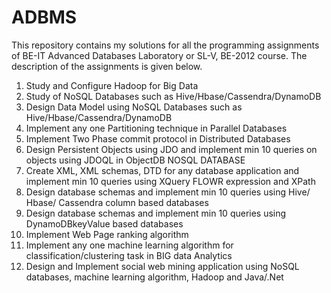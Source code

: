 # ADBMS

This repository contains my solutions for all the programming assignments of BE-IT Advanced Databases Laboratory or SL-V, BE-2012 course.
The description of the assignments is given below.

1.  Study and Configure Hadoop for Big Data
2.  Study of NoSQL Databases such as Hive/Hbase/Cassendra/DynamoDB
3.  Design Data Model using NoSQL Databases such as Hive/Hbase/Cassendra/DynamoDB
4.  Implement any one Partitioning technique in Parallel Databases
5.  Implement Two Phase commit protocol in Distributed Databases
6.  Design Persistent Objects using JDO and implement min 10 queries on objects using JDOQL in ObjectDB NOSQL DATABASE 
7.  Create XML, XML schemas, DTD for any database application and implement min 10 queries using XQuery FLOWR expression and XPath 
8.  Design database schemas and implement min 10 queries using Hive/ Hbase/ Cassendra column based databases   
9.  Design  database  schemas  and  implement  min  10  queries  using  DynamoDBkeyValue  based databases   
10. Implement Web Page ranking algorithm
11. Implement  any  one  machine  learning  algorithm  for  classification/clustering task in BIG data Analytics
12. Design and Implement social web mining application using NoSQL databases, machine learning algorithm, Hadoop and Java/.Net  

